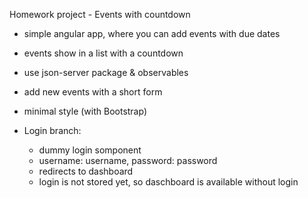 Homework project - Events with countdown

- simple angular app, where you can add events with due dates
- events show in a list with a countdown
- use json-server package & observables
- add new events with a short form
- minimal style (with Bootstrap)

- Login branch:
  - dummy login somponent
  - username: username, password: password
  - redirects to dashboard
  - login is not stored yet, so daschboard is available without login